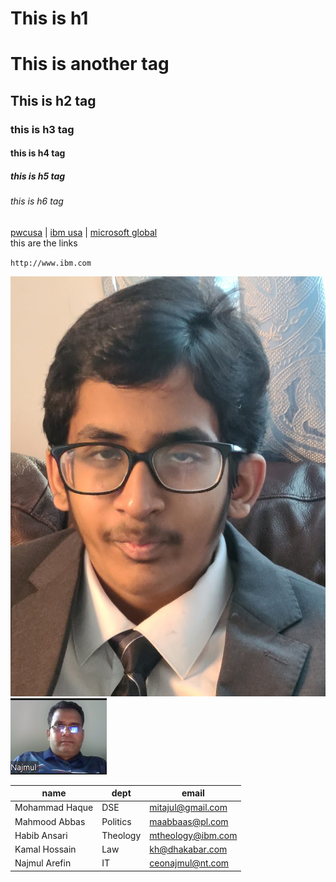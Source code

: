 <!-- this is comment-->
<h1>This is h1</h1>

# This is another tag
## This is h2 tag
### this is h3 tag
#### this is h4 tag
##### this is h5 tag
###### this is h6 tag

[ibm]: http://www.ibm.com
[microsoft]: http://www.microsoft.com
[amazon]: http://www.amazon.com
[google]: http://www.google.com
[netflix]: http://www.netflix.com
[uber]: http://www.uber.com
[pwc]: www.pwc.com

[pwcusa][pwc] | [ibm usa][ibm] | [microsoft global][microsoft]  
this are the links

`http://www.ibm.com`

![najmul](./image/najmulha.jpg)  
![mhaque](./image/mh.png)  

| name | dept | email
| --- | ----  | --- |
| Mohammad Haque | DSE | mitajul@gmail.com |
| Mahmood Abbas | Politics | maabbaas@pl.com |
| Habib Ansari | Theology | mtheology@ibm.com |
| Kamal Hossain | Law | kh@dhakabar.com |
| Najmul Arefin | IT | ceonajmul@nt.com |
